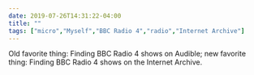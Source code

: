 ```yaml
---
date: 2019-07-26T14:31:22-04:00
title: ""
tags: ["micro","Myself","BBC Radio 4","radio","Internet Archive"]
---
```

Old favorite thing: Finding BBC Radio 4 shows on Audible; new favorite thing: Finding BBC Radio 4 shows on the Internet Archive.
